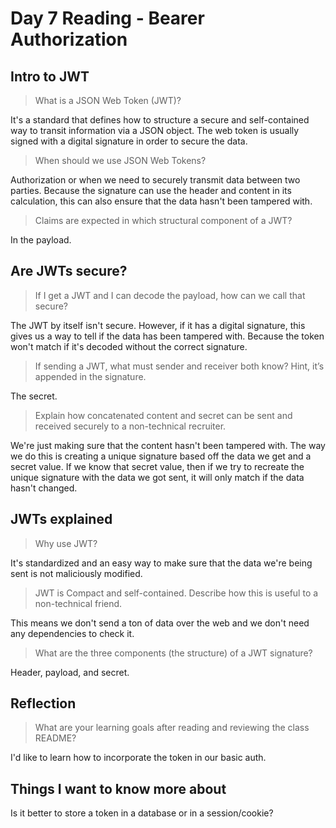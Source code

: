 # Day 7 Reading - Bearer Authorization

## Intro to JWT

> What is a JSON Web Token (JWT)?

It's a standard that defines how to structure a secure and self-contained way to transit information via a JSON object. The web token is usually signed with a digital signature in order to secure the data.

> When should we use JSON Web Tokens?

Authorization or when we need to securely transmit data between two parties. Because the signature can use the header and content in its calculation, this can also ensure that the data hasn't been tampered with.

> Claims are expected in which structural component of a JWT?

In the payload.

## Are JWTs secure?

> If I get a JWT and I can decode the payload, how can we call that secure?

The JWT by itself isn't secure. However, if it has a digital signature, this gives us a way to tell if the data has been tampered with. Because the token won't match if it's decoded without the correct signature.

> If sending a JWT, what must sender and receiver both know? Hint, it’s appended in the signature.

The secret.

> Explain how concatenated content and secret can be sent and received securely to a non-technical recruiter.

We're just making sure that the content hasn't been tampered with. The way we do this is creating a unique signature based off the data we get and a secret value. If we know that secret value, then if we try to recreate the unique signature with the data we got sent, it will only match if the data hasn't changed.

## JWTs explained

> Why use JWT?

It's standardized and an easy way to make sure that the data we're being sent is not maliciously modified.

> JWT is Compact and self-contained. Describe how this is useful to a non-technical friend.

This means we don't send a ton of data over the web and we don't need any dependencies to check it.

> What are the three components (the structure) of a JWT signature?

Header, payload, and secret.


## Reflection

> What are your learning goals after reading and reviewing the class README?

I'd like to learn how to incorporate the token in our basic auth.

## Things I want to know more about

Is it better to store a token in a database or in a session/cookie?
